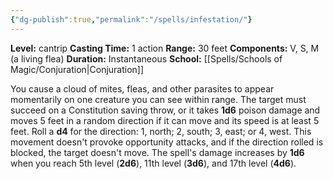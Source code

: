 ```yaml
---
{"dg-publish":true,"permalink":"/spells/infestation/"}
---
```


**Level:** cantrip
**Casting Time:** 1 action
**Range:** 30 feet
**Components:** V, S, M (a living flea)
**Duration:** Instantaneous
**School:** [[Spells/Schools of Magic/Conjuration\|Conjuration]]

You cause a cloud of mites, fleas, and other parasites to appear momentarily on one creature you can see within range. The target must succeed on a Constitution saving throw, or it takes **1d6** poison damage and moves 5 feet in a random direction if it can move and its speed is at least 5 feet. Roll a **d4** for the direction: 1, north; 2, south; 3, east; or 4, west. This movement doesn't provoke opportunity attacks, and if the direction rolled is blocked, the target doesn't move.
The spell's damage increases by **1d6** when you reach 5th level (**2d6**), 11th level (**3d6**), and 17th level (**4d6**).
